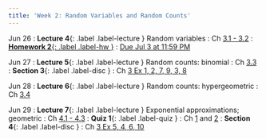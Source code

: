 ```yaml
---
title: 'Week 2: Random Variables and Random Counts'
---
```


Jun 26
: **Lecture 4**{: .label .label-lecture } Random variables
    : Ch [3.1 - 3.2](http://stat88.org/textbook/content/Chapter_03/00_Random_Counts.html)
: [**Homework 2**{: .label .label-hw }](http://prob140.datahub.berkeley.edu/hub/user-redirect/git-pull?repo=https://github.com/stat88/content-su23&branch=main&subPath=hw/Homework_02.ipynb)
    : [Due Jul 3 at 11:59 PM](http://prob140.datahub.berkeley.edu/hub/user-redirect/git-pull?repo=https://github.com/stat88/content-su23&branch=main&subPath=hw/Homework_02.ipynb)

Jun 27
: **Lecture 5**{: .label .label-lecture } Random counts: binomial
    : Ch [3.3](http://stat88.org/textbook/content/Chapter_03/03_The_Binomial_Distribution.html)
: **Section 3**{: .label .label-disc }
    : Ch [3 Ex 1, 2, 7, 9, 3, 8](http://stat88.org/textbook/content/Chapter_03/06_Exercises.html)


Jun 28
: **Lecture 6**{: .label .label-lecture } Random counts: hypergeometric
    : Ch [3.4](http://stat88.org/textbook/content/Chapter_03/04_The_Hypergeometric_Distribution.html)


Jun 29
: **Lecture 7**{: .label .label-lecture } Exponential approximations; geometric
    : Ch [4.1 - 4.3](http://stat88.org/textbook/content/Chapter_04/00_Infinitely_Many_Values.html)
: **Quiz 1**{: .label .label-quiz }
    : Ch [1](http://stat88.org/textbook/content/Chapter_01/00_The_Basics.html) and [2](http://stat88.org/textbook/content/Chapter_02/00_Intersections_and_Conditioning.html)
: **Section 4**{: .label .label-disc } 
    : Ch [3 Ex 5, 4, 6, 10](http://stat88.org/textbook/content/Chapter_03/06_Exercises.html)